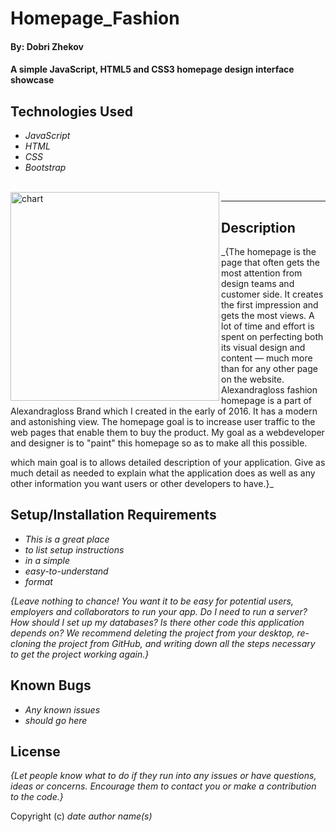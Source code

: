 # Homepage_Fashion

#### By: Dobri Zhekov

#### A simple JavaScript, HTML5 and CSS3 homepage design interface showcase

## Technologies Used

* _JavaScript_
* _HTML_
* _CSS_
* _Bootstrap_
<br />
<img align="left" alt="chart" width="334px" src="https://github.com/zhekovdobri/Homepage_Fashion/blob/f9cc36b877a7f148c4cbfe122778c1636aedc03e/Alexandragloss_Fashion_laguages_chart.png"> 

---

## Description

_{The homepage is the page that often gets the most attention from design teams and customer side. It creates the first impression and gets the most views. A lot of time and effort is spent on perfecting both its visual design and content — much more than for any other page on the website. Alexandragloss fashion homepage is a part of Alexandragloss Brand which I created in the early of 2016. It has a modern and astonishing view. The homepage goal is to increase user traffic to the web pages that enable them to buy the product. My goal as а webdeveloper and designer is to "paint" this homepage so as to make all this possible.



which main goal is to   allows detailed description of your application. Give as much detail as needed to explain what the application does as well as any other information you want users or other developers to have.}_

## Setup/Installation Requirements

* _This is a great place_
* _to list setup instructions_
* _in a simple_
* _easy-to-understand_
* _format_

_{Leave nothing to chance! You want it to be easy for potential users, employers and collaborators to run your app. Do I need to run a server? How should I set up my databases? Is there other code this application depends on? We recommend deleting the project from your desktop, re-cloning the project from GitHub, and writing down all the steps necessary to get the project working again.}_

## Known Bugs

* _Any known issues_
* _should go here_

## License

_{Let people know what to do if they run into any issues or have questions, ideas or concerns.  Encourage them to contact you or make a contribution to the code.}_

Copyright (c) _date_ _author name(s)_

